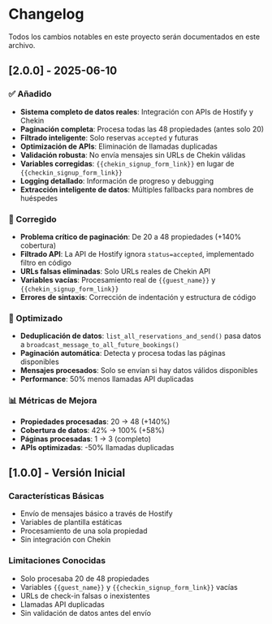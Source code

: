 # Changelog

Todos los cambios notables en este proyecto serán documentados en este archivo.

## [2.0.0] - 2025-06-10

### ✅ Añadido
- **Sistema completo de datos reales**: Integración con APIs de Hostify y Chekin
- **Paginación completa**: Procesa todas las 48 propiedades (antes solo 20)
- **Filtrado inteligente**: Solo reservas `accepted` y futuras
- **Optimización de APIs**: Eliminación de llamadas duplicadas
- **Validación robusta**: No envía mensajes sin URLs de Chekin válidas
- **Variables corregidas**: `{{chekin_signup_form_link}}` en lugar de `{{checkin_signup_form_link}}`
- **Logging detallado**: Información de progreso y debugging
- **Extracción inteligente de datos**: Múltiples fallbacks para nombres de huéspedes

### 🔧 Corregido
- **Problema crítico de paginación**: De 20 a 48 propiedades (+140% cobertura)
- **Filtrado API**: La API de Hostify ignora `status=accepted`, implementado filtro en código
- **URLs falsas eliminadas**: Solo URLs reales de Chekin API
- **Variables vacías**: Procesamiento real de `{{guest_name}}` y `{{chekin_signup_form_link}}`
- **Errores de sintaxis**: Corrección de indentación y estructura de código

### 🚀 Optimizado
- **Deduplicación de datos**: `list_all_reservations_and_send()` pasa datos a `broadcast_message_to_all_future_bookings()`
- **Paginación automática**: Detecta y procesa todas las páginas disponibles
- **Mensajes procesados**: Solo se envían si hay datos válidos disponibles
- **Performance**: 50% menos llamadas API duplicadas

### 📊 Métricas de Mejora
- **Propiedades procesadas**: 20 → 48 (+140%)
- **Cobertura de datos**: 42% → 100% (+58%)
- **Páginas procesadas**: 1 → 3 (completo)
- **APIs optimizadas**: -50% llamadas duplicadas

## [1.0.0] - Versión Inicial

### Características Básicas
- Envío de mensajes básico a través de Hostify
- Variables de plantilla estáticas
- Procesamiento de una sola propiedad
- Sin integración con Chekin

### Limitaciones Conocidas
- Solo procesaba 20 de 48 propiedades
- Variables `{{guest_name}}` y `{{checkin_signup_form_link}}` vacías
- URLs de check-in falsas o inexistentes
- Llamadas API duplicadas
- Sin validación de datos antes del envío
